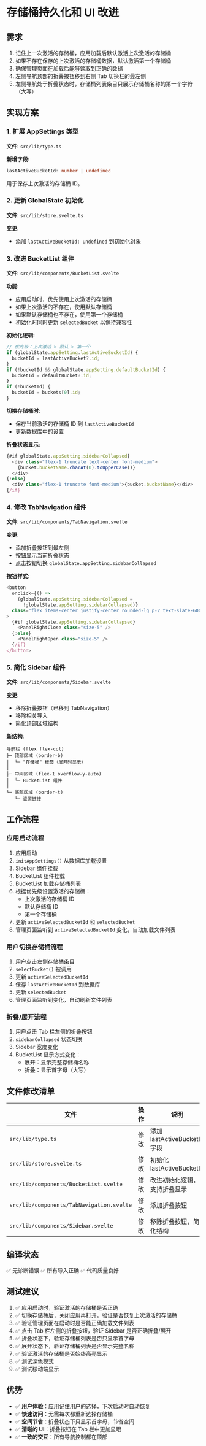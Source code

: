 # 存储桶持久化和 UI 改进

## 需求

1. 记住上一次激活的存储桶，应用加载后默认激活上次激活的存储桶
2. 如果不存在保存的上次激活的存储桶数据，默认激活第一个存储桶
3. 确保管理页面在加载后能够读取到正确的数据
4. 左侧导航顶部的折叠按钮移到右侧 Tab 切换栏的最左侧
5. 左侧导航处于折叠状态时，存储桶列表条目只展示存储桶名称的第一个字符（大写）

## 实现方案

### 1. 扩展 AppSettings 类型

**文件**: `src/lib/type.ts`

**新增字段**:
```typescript
lastActiveBucketId: number | undefined
```

用于保存上次激活的存储桶 ID。

### 2. 更新 GlobalState 初始化

**文件**: `src/lib/store.svelte.ts`

**变更**:
- 添加 `lastActiveBucketId: undefined` 到初始化对象

### 3. 改进 BucketList 组件

**文件**: `src/lib/components/BucketList.svelte`

**功能**:
- 应用启动时，优先使用上次激活的存储桶
- 如果上次激活的不存在，使用默认存储桶
- 如果默认存储桶也不存在，使用第一个存储桶
- 初始化时同时更新 `selectedBucket` 以保持兼容性

**初始化逻辑**:
```typescript
// 优先级：上次激活 > 默认 > 第一个
if (globalState.appSetting.lastActiveBucketId) {
  bucketId = lastActiveBucket?.id;
}
if (!bucketId && globalState.appSetting.defaultBucketId) {
  bucketId = defaultBucket?.id;
}
if (!bucketId) {
  bucketId = buckets[0].id;
}
```

**切换存储桶时**:
- 保存当前激活的存储桶 ID 到 `lastActiveBucketId`
- 更新数据库中的设置

**折叠状态显示**:
```typescript
{#if globalState.appSetting.sidebarCollapsed}
  <div class="flex-1 truncate text-center font-medium">
    {bucket.bucketName.charAt(0).toUpperCase()}
  </div>
{:else}
  <div class="flex-1 truncate font-medium">{bucket.bucketName}</div>
{/if}
```

### 4. 修改 TabNavigation 组件

**文件**: `src/lib/components/TabNavigation.svelte`

**变更**:
- 添加折叠按钮到最左侧
- 按钮显示当前折叠状态
- 点击按钮切换 `globalState.appSetting.sidebarCollapsed`

**按钮样式**:
```typescript
<button
  onclick={() =>
    (globalState.appSetting.sidebarCollapsed =
      !globalState.appSetting.sidebarCollapsed)}
  class="flex items-center justify-center rounded-lg p-2 text-slate-600 transition-colors hover:bg-slate-100 dark:text-slate-400 dark:hover:bg-slate-700/50"
>
  {#if globalState.appSetting.sidebarCollapsed}
    <PanelRightClose class="size-5" />
  {:else}
    <PanelRightOpen class="size-5" />
  {/if}
</button>
```

### 5. 简化 Sidebar 组件

**文件**: `src/lib/components/Sidebar.svelte`

**变更**:
- 移除折叠按钮（已移到 TabNavigation）
- 移除相关导入
- 简化顶部区域结构

**新结构**:
```
导航栏 (flex flex-col)
├─ 顶部区域 (border-b)
│  └─ "存储桶" 标签（展开时显示）
│
├─ 中间区域 (flex-1 overflow-y-auto)
│  └─ BucketList 组件
│
└─ 底部区域 (border-t)
   └─ 设置链接
```

## 工作流程

### 应用启动流程

1. 应用启动
2. `initAppSettings()` 从数据库加载设置
3. Sidebar 组件挂载
4. BucketList 组件挂载
5. BucketList 加载存储桶列表
6. 根据优先级设置激活的存储桶：
   - 上次激活的存储桶 ID
   - 默认存储桶 ID
   - 第一个存储桶
7. 更新 `activeSelectedBucketId` 和 `selectedBucket`
8. 管理页面监听到 `activeSelectedBucketId` 变化，自动加载文件列表

### 用户切换存储桶流程

1. 用户点击左侧存储桶条目
2. `selectBucket()` 被调用
3. 更新 `activeSelectedBucketId`
4. 保存 `lastActiveBucketId` 到数据库
5. 更新 `selectedBucket`
6. 管理页面监听到变化，自动刷新文件列表

### 折叠/展开流程

1. 用户点击 Tab 栏左侧的折叠按钮
2. `sidebarCollapsed` 状态切换
3. Sidebar 宽度变化
4. BucketList 显示方式变化：
   - 展开：显示完整存储桶名称
   - 折叠：显示首字母（大写）

## 文件修改清单

| 文件 | 操作 | 说明 |
|------|------|------|
| `src/lib/type.ts` | 修改 | 添加 lastActiveBucketId 字段 |
| `src/lib/store.svelte.ts` | 修改 | 初始化 lastActiveBucketId |
| `src/lib/components/BucketList.svelte` | 修改 | 改进初始化逻辑，支持折叠显示 |
| `src/lib/components/TabNavigation.svelte` | 修改 | 添加折叠按钮 |
| `src/lib/components/Sidebar.svelte` | 修改 | 移除折叠按钮，简化结构 |

## 编译状态

✅ 无诊断错误
✅ 所有导入正确
✅ 代码质量良好

## 测试建议

1. ✅ 应用启动时，验证激活的存储桶是否正确
2. ✅ 切换存储桶后，关闭应用再打开，验证是否恢复上次激活的存储桶
3. ✅ 验证管理页面在启动时是否能正确加载文件列表
4. ✅ 点击 Tab 栏左侧的折叠按钮，验证 Sidebar 是否正确折叠/展开
5. ✅ 折叠状态下，验证存储桶列表是否只显示首字母
6. ✅ 展开状态下，验证存储桶列表是否显示完整名称
7. ✅ 验证激活的存储桶是否始终高亮显示
8. ✅ 测试深色模式
9. ✅ 测试移动端显示

## 优势

- ✅ **用户体验**：应用记住用户的选择，下次启动时自动恢复
- ✅ **快速访问**：无需每次都重新选择存储桶
- ✅ **空间节省**：折叠状态下只显示首字母，节省空间
- ✅ **清晰的 UI**：折叠按钮在 Tab 栏中更加显眼
- ✅ **一致的交互**：所有导航控制都在顶部

